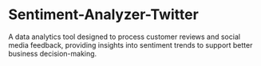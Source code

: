 # Sentiment-Analyzer-Twitter
A data analytics tool designed to process customer reviews and social media feedback, providing insights into sentiment trends to support better business decision-making.
